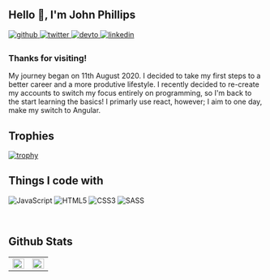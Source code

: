 <h2>Hello 👋, I'm John Phillips</h2>
  

<a href="https://github.com/john-k-phillips" target="_blank">
<img src=https://img.shields.io/badge/github-%2324292e.svg?&style=for-the-badge&logo=github&logoColor=white alt=github style="margin-bottom: 5px;" />
</a>
<a href="https://twitter.com/john_k_phillips" target="_blank">
<img src=https://img.shields.io/badge/twitter-%2300acee.svg?&style=for-the-badge&logo=twitter&logoColor=white alt=twitter style="margin-bottom: 5px;" />
</a>
<a href="https://dev.to/john_k_phillips" target="_blank">
<img src=https://img.shields.io/badge/dev.to-%2308090A.svg?&style=for-the-badge&logo=dev.to&logoColor=white alt=devto style="margin-bottom: 5px;" />
</a>
<a href="https://linkedin.com/in/john-phillips-18657921a" target="_blank">
<img src=https://img.shields.io/badge/linkedin-%231E77B5.svg?&style=for-the-badge&logo=linkedin&logoColor=white alt=linkedin style="margin-bottom: 5px;" />
</a>  
  



### Thanks for visiting!  
My journey began on 11th August 2020. I decided to take my first steps to a better career and a more produtive lifestyle. I recently decided to re-create my accounts to switch my focus entirely on programming, so I'm back to the start learning the basics! I primarly use react, however; I aim to one day, make my switch to Angular.
  

<h2>Trophies</h2>

[![trophy](https://github-profile-trophy.vercel.app/?username=john-k-phillips&theme=chalk&&column=8&margin-w=10)](https://github.com/ryo-ma/github-profile-trophy)

<h2>Things I code with</h2>
<p>
  <img alt="JavaScript" src="https://img.shields.io/badge/-JavaScript-yellow?style=flat-square&logo=JavaScript&logoColor=white" />
  <img alt="HTML5" src="https://img.shields.io/badge/-HTML5-red?style=flat-square&logo=html5&logoColor=white" />
  <img alt="CSS3" src="https://img.shields.io/badge/-CSS3-blue?style=flat-square&logo=css3&logoColor=white" />
  <img alt="SASS" src="https://img.shields.io/badge/-SASS-bf4080?style=flat-square&logo=sass&logoColor=white" />
</p>

<br>

<h2>Github Stats</h2>
<table><tr><td valign="top" width="50%">

<img src="https://github-readme-streak-stats.herokuapp.com?user=john-k-phillips&theme=react&date_format=M%20j%5B%2C%20Y%5D" align="left" style="width: 100%" />

</td><td valign="top" width="50%">

<img src="https://github-readme-stats.vercel.app/api?username=john-k-phillips&show_icons=true&theme=react" align="left" style="width: 100%" />

</td></tr></table>
